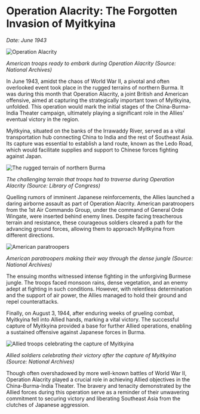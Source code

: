 # **Operation Alacrity: The Forgotten Invasion of Myitkyina** 

*Date: June 1943*

![Operation Alacrity](/img/1694538618131.png)

*American troops ready to embark during Operation Alacrity (Source: National Archives)*

In June 1943, amidst the chaos of World War II, a pivotal and often overlooked event took place in the rugged terrains of northern Burma. It was during this month that Operation Alacrity, a joint British and American offensive, aimed at capturing the strategically important town of Myitkyina, unfolded. This operation would mark the initial stages of the China-Burma-India Theater campaign, ultimately playing a significant role in the Allies' eventual victory in the region.

Myitkyina, situated on the banks of the Irrawaddy River, served as a vital transportation hub connecting China to India and the rest of Southeast Asia. Its capture was essential to establish a land route, known as the Ledo Road, which would facilitate supplies and support to Chinese forces fighting against Japan. 

![The rugged terrain of northern Burma](/img/1694538625318.png)

*The challenging terrain that troops had to traverse during Operation Alacrity (Source: Library of Congress)*

Quelling rumors of imminent Japanese reinforcements, the Allies launched a daring airborne assault as part of Operation Alacrity. American paratroopers from the 1st Air Commando Group, under the command of General Orde Wingate, were inserted behind enemy lines. Despite facing treacherous terrain and resistance, these courageous soldiers cleared a path for the advancing ground forces, allowing them to approach Myitkyina from different directions.

![American paratroopers](/img/1694538632405.png)

*American paratroopers making their way through the dense jungle (Source: National Archives)*

The ensuing months witnessed intense fighting in the unforgiving Burmese jungle. The troops faced monsoon rains, dense vegetation, and an enemy adept at fighting in such conditions. However, with relentless determination and the support of air power, the Allies managed to hold their ground and repel counterattacks.

Finally, on August 3, 1944, after enduring weeks of grueling combat, Myitkyina fell into Allied hands, marking a vital victory. The successful capture of Myitkyina provided a base for further Allied operations, enabling a sustained offensive against Japanese forces in Burma.

![Allied troops celebrating the capture of Myitkyina](/img/1694538639318.png)

*Allied soldiers celebrating their victory after the capture of Myitkyina (Source: National Archives)*

Though often overshadowed by more well-known battles of World War II, Operation Alacrity played a crucial role in achieving Allied objectives in the China-Burma-India Theater. The bravery and tenacity demonstrated by the Allied forces during this operation serve as a reminder of their unwavering commitment to securing victory and liberating Southeast Asia from the clutches of Japanese aggression.